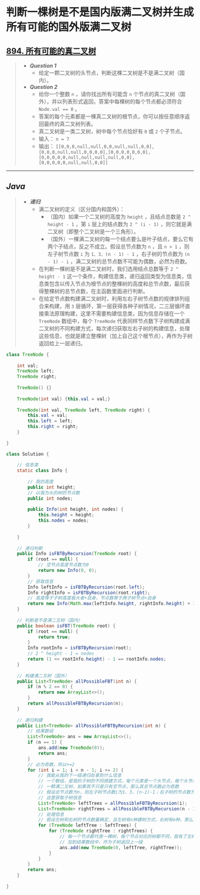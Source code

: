 # 判断一棵树是不是国内版满二叉树并生成所有可能的国外版满二叉树

## [894. 所有可能的真二叉树](https://leetcode.cn/problems/all-possible-full-binary-trees/)

> - ***Question 1***
>   - 给定一颗二叉树的头节点，判断这棵二叉树是不是满二叉树（国内）。
> - ***Question 2***
>   - 给你一个整数 `n` ，请你找出所有可能含 `n` 个节点的真二叉树（国外），并以列表形式返回，答案中每棵树的每个节点都必须符合 `Node.val == 0` 。
>   - 答案的每个元素都是一棵真二叉树的根节点，你可以按任意顺序返回最终的真二叉树列表。
>   - 真二叉树是一类二叉树，树中每个节点恰好有 `0` 或 `2` 个子节点。
>   - 输入： `n = 7`
>   - 输出： `[[0,0,0,null,null,0,0,null,null,0,0],[0,0,0,null,null,0,0,0,0],[0,0,0,0,0,0,0],[0,0,0,0,0,null,null,null,null,0,0],[0,0,0,0,0,null,null,0,0]]`

---

## *Java*

> - ***递归***
>   - 满二叉树的定义（区分国内和国外）：
>     - （国内）如果一个二叉树的高度为 `height` ，且结点总数是 `2 ^ height - 1` ，第 `i` 层上的结点数为 `2 ^ (i - 1)` ，则它就是满二叉树（即整个二叉树是一个三角形）。
>     - （国外）一棵满二叉树的每一个结点要么是叶子结点，要么它有两个子结点，反之不成立。假设总节点数为 `n` ，且 `n > 1` ，则左子树节点数 `i` 为 `1、3、(n - 1) - 1` ，右子树的节点数为 `(n - 1) - i` ，满二叉树的总节点数不可能为偶数，必然为奇数。
>   - 在判断一棵树是不是满二叉树时，我们选用结点总数等于 `2 ^ height - 1` 这一个条件，构建信息类，递归返回类型为信息类，信息类包含以传入节点为根节点的整棵树的高度和总节点数，最后获得整棵树的总节点数，在主函数里面进行判断。
>   - 在给定节点数构建满二叉树时，利用左右子树节点数的规律排列组合来构建，用 `3` 层循环，第一层获得各种子树情况，二三层循环直接乘法原理构建，这里不需要构建信息类，因为信息存储在一个 `TreeNode` 数组中，每个 `TreeNode` 代表同样节点数下子树构建成满二叉树的不同构建方式，每次递归获取左右子树的构建信息，处理这些信息，也就是建立整棵树（加上自己这个根节点），再作为子树返回给上一层递归。

```java
class TreeNode {
    
    int val;
    TreeNode left;
    TreeNode right;
    
    TreeNode() {}
    
    TreeNode(int val) {this.val = val;}
    
    TreeNode(int val, TreeNode left, TreeNode right) {
        this.val = val;
        this.left = left;
        this.right = right;
    }
    
}

class Solution {
    
    // 信息类
    static class Info {
        
        // 我的高度
        public int height;
        // 以我为头的树的节点数
        public int nodes;
        
        public Info(int height, int nodes) {
            this.height = height;
            this.nodes = nodes;
        }
        
    }
    
    // 递归判断
    public Info isFBTByRecursion(TreeNode root) {
        if (root == null) {
            // 空节点高度节点数为0
            return new Info(0, 0);
        }
        // 获取信息
        Info leftInfo = isFBTByRecursion(root.left);
        Info rightInfo = isFBTByRecursion(root.right);
        // 高度等于子树高度极大者+自身，节点数等于两子树节点+自身
        return new Info(Math.max(leftInfo.height, rightInfo.height) + 1, leftInfo.nodes + rightInfo.nodes + 1);
    }
    
    // 判断是不是满二叉树（国内）
    public boolean isFBT(TreeNode root) {
        if (root == null) {
            return true;
        }
        Info rootInfo = isFBTByRecursion(root);
        // 2 ^ height - 1 = nodes
        return (1 << rootInfo.height) - 1 == rootInfo.nodes;
    }
    
    // 构建满二叉树（国外）
    public List<TreeNode> allPossibleFBT(int n) {
        if (n % 2 == 0) {
            return new ArrayList<>();
        }
        return allPossibleFBTByRecursion(n);
    }
    
    // 递归构建
    public List<TreeNode> allPossibleFBTByRecursion(int n) {
        // 结果数组
        List<TreeNode> ans = new ArrayList<>();
        if (n == 1) {
            ans.add(new TreeNode(0));
            return ans;
        }
        // 必为奇数，所以+=2
        for (int i = 1; i < n - 1; i += 2) {
            // 我能从我的下一级递归处拿到什么信息
            // 一个数组，是我的子树的不同搭建方式，每个元素是一个头节点，每个头节点对应的树都是不同的
            // 一颗满二叉树，如果其不只是只有空节点，那么其总节点数必为奇数
            // 假设总节点数为n，则左子树节点数i为1、3、(n-1)-1；右子树的节点数为(n-1)-1
            // 这里获取子树信息
            List<TreeNode> leftTrees = allPossibleFBTByRecursion(i);
            List<TreeNode> rightTrees = allPossibleFBTByRecursion(n - 1 - i);
            // 处理信息
            // 假设左树和右树的节点数量确定，且左树有n种建树方式，右树有m种，那么整棵树就有m*n种建树方式
            for (TreeNode leftTree : leftTrees) {
                for (TreeNode rightTree : rightTrees) {
                    // 每一个节点都代表一棵树，每个节点对应的树都不同，我有了左树和右树，我直接加到根节点上即可，这样一棵树就建好了
                    // 加到结果数组中，作为子树返回上一级
                    ans.add(new TreeNode(0, leftTree, rightTree));
                }
            }
        }
        return ans;
    }
    
}
```
